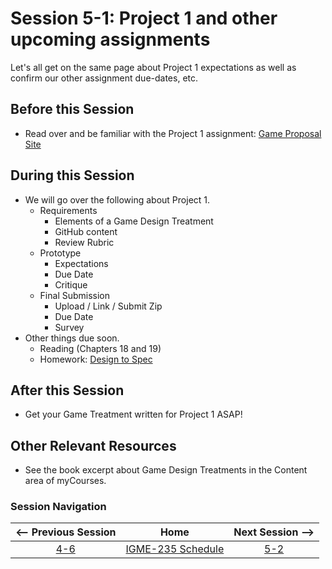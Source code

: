 # Session 5-1: Project 1 and other upcoming assignments

Let's all get on the same page about Project 1 expectations as well as confirm our other assignment due-dates, etc.

## Before this Session
- Read over and be familiar with the Project 1 assignment: [Game Proposal Site](../projects/project-1.md)

## During this Session
- We will go over the following about Project 1.
    - Requirements
        - Elements of a Game Design Treatment
        - GitHub content
        - Review Rubric
    - Prototype
        - Expectations
        - Due Date
        - Critique
    - Final Submission
        - Upload / Link / Submit Zip
        - Due Date
        - Survey
- Other things due soon.
    - Reading (Chapters 18 and 19)
    - Homework: [Design to Spec](https://github.com/tonethar/IGME-235-Shared/blob/master/hw/designtospec.md)

## After this Session
- Get your Game Treatment written for Project 1 ASAP!

## Other Relevant Resources
- See the book excerpt about Game Design Treatments in the Content area of myCourses.

### Session Navigation

| <-- Previous Session |               Home                  | Next Session --> |
|:--------------------:|:-----------------------------------:|:----------------:|
|  [4-6](4-6.md)       | [IGME-235 Schedule](../schedule.md) |   [5-2](5-2.md)  |

